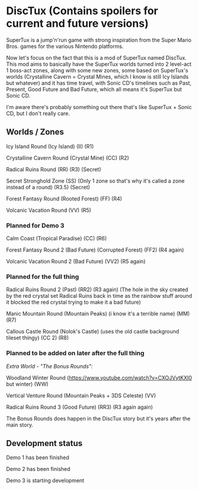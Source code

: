 # DiscTux (Contains spoilers for current and future versions)

SuperTux is a jump'n'run game with strong inspiration from the
Super Mario Bros. games for the various Nintendo platforms.

Now let's focus on the fact that this is a mod of SuperTux named
DiscTux. This mod aims to basically have the SuperTux worlds turned
into 2 level-act 1 boss-act zones, along with some new zones, some
based on SuperTux's worlds (Crystalline Cavern = Crystal Mines, 
which I know is still Icy Islands but whatever) and it has time
travel, with Sonic CD's timelines such as Past, Present, Good Future
and Bad Future, which all means it's SuperTux but Sonic CD.

I'm aware there's probably something out there that's like SuperTux + Sonic CD, but I don't really care.

## Worlds / Zones

Icy Island Round (Icy Island) (II) (R1)

Crystalline Cavern Round (Crystal Mine) (CC) (R2)

Radical Ruins Round (RR) (R3) (Secret)

Secret Stronghold Zone (SS) (Only 1 zone so that's why it's called a zone instead of a round) (R3.5) (Secret)

Forest Fantasy Round (Rooted Forest) (FF) (R4)

Volcanic Vacation Round (VV) (R5)

### Planned for Demo 3

Calm Coast (Tropical Paradise) (CC) (R6)

Forest Fantasy Round 2 (Bad Future) (Corrupted Forest) (FF2) (R4 again)

Volcanic Vacation Round 2 (Bad Future) (VV2) (R5 again)

### Planned for the full thing

Radical Ruins Round 2 (Past) (RR2) (R3 again) (The hole in the sky created by the red crystal set Radical Ruins back in time as the rainbow stuff around it blocked the red crystal trying to make it a bad future)

Manic Mountain Round (Mountain Peaks) (i know it's a terrible name) (MM) (R7)

Callous Castle Round (Nolok's Castle) (uses the old castle background tileset thingy) (CC 2) (R8)

### Planned to be added on later after the full thing

*Extra World - "The Bonus Rounds":*

Woodland Winter Round (https://www.youtube.com/watch?v=CXOJVytKXI0 but winter) (WW) 

Vertical Venture Round (Mountain Peaks + 3DS Celeste) (VV)

Radical Ruins Round 3 (Good Future) (RR3) (R3 again again)

The Bonus Rounds does happen in the DiscTux story but it's years after the main story.

## Development status

Demo 1 has been finished

Demo 2 has been finished

Demo 3 is starting development

